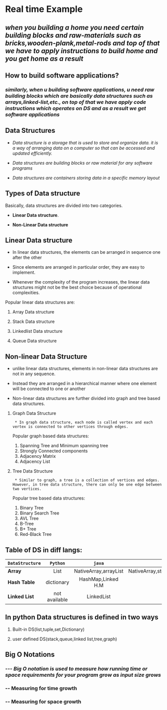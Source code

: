 # Real time Example

## *when you building a home you need certain building blocks and raw-materials such as bricks,wooden-plank,metal-rods and top of that we have to apply instructions to build home and you get home as a result*

## How to build software applications?

### *similarly, when u building software applications, u need raw building blocks which are basically data structures such as arrays,linked-list,etc., on top of that we have apply code instructions which operates on DS and as a result we get software applications*

## Data Structures

* *Data structure is a storage that is used to store and organize data. it is a way of arranging data on a computer so that can be accessed and updated efficiently.*

* *Data structures are building blocks or raw material for any software programs*

* *Data structures are containers storing data in a specific memory layout*

## Types of Data structure

Basically, data structures are divided into two categories.

* **Linear Data structure**.

* **Non-Linear Data structure**

## Linear Data structure

* In linear data structures, the elements can be arranged in sequence one after the other

* Since elements are arranged in particular order, they are easy to implement.

* Whenever the complexity of the program increases, the linear data structures might not be the best choice because of operational complexities.

Popular linear data structures are:

1. Array Data structure

2. Stack Data structure

3. Linkedlist Data structure

4. Queue Data structure

## Non-linear Data Structure

* unlike linear data structures, elements in non-linear data structures are not in any sequence.

* Instead they are arranged in a hierarchical manner where one element will be connected to one or another

* Non-linear data structures are further divided into graph and tree based data structures.

1. Graph Data Structure

        * In graph data structure, each node is called vertex and each vertex is connected to other vertices through edges.

    Popular graph based data structures:

    1. Spanning Tree and Minimum spanning tree
    2. Strongly Connected components
    3. Adjacency Matrix
    4. Adjacency List

2. Tree Data Structure

        * Similar to graph, a tree is a collection of vertices and edges. However, in tree data structure, there can only be one edge between two vertices.

    Popular tree based data structures:

    1. Binary Tree
    2. Binary Search Tree
    3. AVL Tree
    4. B-Tree
    5. B+ Tree
    6. Red-Black Tree


## Table of DS in diff langs:

| `DataStructure`     | `Python`          | `java`                | `c++`     |
|---------------------|:-----------------:|:---------------------:|--------:|
| **Array**           |   List            |NativeArray,arrayList  | NativeArray,std::vector
| **Hash Table**      |   dictionary      |HashMap,Linked H.M     | std::map
| **Linked List**     |   not available   |LinkedList             | std::list

## In python Data structures is defined in two ways

1. Built-in DS(list,tuple,set,Dictionary)

2. user defined DS(stack,queue,linked list,tree,graph)

## Big O Notations

### --- *Big O notation is used to measure how running time or space requirements for your program grow as input size grows*

### -- Measuring for time growth


### -- Measuring for space growth

